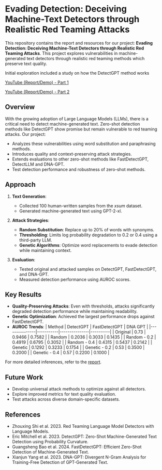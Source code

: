 # Evading Detection: Deceiving Machine-Text Detectors through Realistic Red Teaming Attacks

This repository contains the report and resources for our project: **Evading Detection: Deceiving Machine-Text Detectors through Realistic Red Teaming Attacks**. This project explores vulnerabilities in machine-generated text detectors through realistic red teaming methods which preserve text quality.

Initial exploration included a study on how the DetectGPT method works

[YouTube (Report/Demo) - Part 1](https://www.youtube.com/watch?v=h8XT2ENvBl8)

[YouTube (Report/Demo) - Part 2](https://www.youtube.com/watch?v=h8XT2ENvBl8)

## Overview

With the growing adoption of Large Language Models (LLMs), there is a critical need to detect machine-generated text. Zero-shot detection methods like DetectGPT show promise but remain vulnerable to red teaming attacks. Our project:
- Analyzes these vulnerabilities using word substitution and paraphrasing methods.
- Introduces quality and context-preserving attack strategies.
- Extends evaluations to other zero-shot methods like FastDetectGPT, DetectLLM and DNA-GPT.
- Test detection performance and robustness of zero-shot methods.

## Approach

1. **Text Generation**:
   - Collected 100 human-written samples from the *xsum* dataset.
   - Generated machine-generated text using GPT-2-xl.

2. **Attack Strategies**:
   - **Random Substitution**: Replace up to 20% of words with synonyms.
   - **Thresholding**: Limits log probability degradation to 0.2 or 0.4 using a third-party LLM.
   - **Genetic Algorithms**: Optimize word replacements to evade detection while maintaining context.

3. **Evaluation**:
   - Tested original and attacked samples on DetectGPT, FastDetectGPT, and DNA-GPT.
   - Measured detection performance using AUROC scores.

## Key Results

- **Quality-Preserving Attacks**: Even with thresholds, attacks significantly degraded detection performance while maintaining readability.
- **Genetic Optimization**: Achieved the largest performance drops against FastDetectGPT.
- **AUROC Trends**:
| Method        | DetectGPT | FastDetectGPT | DNA GPT  |
|---------------|-----------|---------------|----------|
| Original      | 0.73      | 0.9466        | 0.7582   |
| Random        | 0.2036    | 0.3033        | 0.1435   |
| Random - 0.2  | 0.4919    | 0.6795        | 0.3052   |
| Random - 0.4  | 0.4315    | 0.5437        | 0.2142   |
| Genetic       | 0.1292    | 0.3233        | 0.1754   |
| Genetic - 0.2 | 0.53      | 0.3500        | 0.2000   |
| Genetic - 0.4 | 0.57      | 0.2200        | 0.1000   |


For more detailed inferences, refer to the [report](./Documents/CSCI_544_Final_Report.pdf).

## Future Work
- Develop universal attack methods to optimize against all detectors.
- Explore improved metrics for text quality evaluation.
- Test attacks across diverse domain-specific datasets.

## References
- Zhouxing Shi et al. 2023. Red Teaming Language Model Detectors with Language Models.
- Eric Mitchell et al. 2023. DetectGPT: Zero-Shot Machine-Generated Text Detection using Probability Curvature.
- Guangsheng Bao et al. 2024. FastDetectGPT: Efficient Zero-Shot Detection of Machine-Generated Text.
- Xianjun Yang et al. 2023. DNA-GPT: Divergent N-Gram Analysis for Training-Free Detection of GPT-Generated Text.
